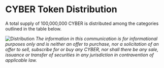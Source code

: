 # CYBER Token Distribution

A total supply of 100,000,000 CYBER is distributed among the categories outlined in the table below.

![Distribution](/assets/token-distribution.png)
_The information in this communication is for informational purposes only and is neither an offer to purchase, nor a solicitation of an offer to sell, subscribe for or buy any CYBER, nor shall there be any sale, issuance or transfer of securities in any jurisdiction in contravention of applicable law._
